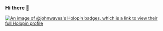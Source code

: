 ### Hi there 👋

<!--
**johnwaves/johnwaves** is a ✨ _special_ ✨ repository because its `README.md` (this file) appears on your GitHub profile.

Here are some ideas to get you started:

- 🔭 I’m currently working on ...
- 🌱 I’m currently learning ...
- 👯 I’m looking to collaborate on ...
- 🤔 I’m looking for help with ...
- 💬 Ask me about ...
- 📫 How to reach me: ...
- 😄 Pronouns: ...
- ⚡ Fun fact: ...
-->
[![An image of @johnwaves's Holopin badges, which is a link to view their full Holopin profile](https://holopin.me/johnwaves)](https://holopin.io/@johnwaves)
